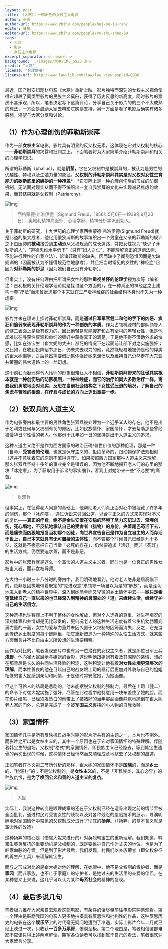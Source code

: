 ```yaml
---
layout: post
title: 《大寒》：一部出色的女权主义电影
author: 子贞
author-url: https://www.zhihu.com/people/hei-se-ju-ren/
editor: 陆贽
editor-url: https://www.zhihu.com/people/ru-shi-shuo-59
tags:
  - 大寒
  - 影评
  - 女性主义电影
excerpt_separator: <!--more-->
background: ../images/大寒/IMG_5923.JPG
credit: "大寒"
license: "合理使用"
license-url: http://www.law-lib.com/law/law_view.asp?id=6938
---
```


最近，国产慰安妇题材电影《大寒》重新上映。影片独特而深刻的女权主义视角使得它超越了同类型影片的民族主义窠臼，获得了历史反思的新高度，同时影片的票房不甚乐观，所以，笔者决定写下这篇评论，分享自己关于影片的的三个不太成熟的想法，一方面是鼓励大家去电影院购票支持，另一方面是看了电影后确实有诸多感想，渴望与大家分享和讨论。

<!--more-->



## （1）作为心理创伤的菲勒斯崇拜



作为一部**女权主义**电影，影片具有明显的反父权元素，这体现在它对父权制的核心——**菲勒斯崇拜**的揭露和批判之上。下面笔者将为大家简单介绍菲勒斯崇拜和相关的心理学知识。



所谓的菲勒斯（phallus），就是**阴茎**，它在父权制中是被崇拜的，被认为是男性的优越性、特权以及生殖力量的象征。**父权制的菲勒斯崇拜其实是对父权对女性生育能力的歇斯底里的嫉妒的一种掩盖***，*它实际上是一种心理创伤后的形成的防御机制，无法面对现实从而不得不编织出一套自我崇拜的文化来实现减轻焦虑的效果，而其结果就是父权制（Patriarchy）。



<img class="img-fluid" src="../images/大寒/u=3938698212,885961035&fm=26&gp=0.jpg" alt="img">



> 西格蒙德·弗洛伊德（Sigmund Freud，1856年5月6日—1939年9月23日），奥地利精神病医师、心理学家、精神分析学派创始人。



关于菲勒斯的研究，十九世纪的心理学家西格蒙德·弗洛伊德(Sigmund Freud)就是此道的集大成者，他化用俄狄浦斯的故事编织出一个男童在父亲的菲勒斯的规训之下由压抑的**被动**接受到**主动**遵从父权规范的成长道路，并把女性视为“缺少了菲勒斯的人”，“道德思维水平低下”（只有“妇人之仁”，不能理解真正的道德法则、不能进行理性的自我立法），诉诸菲勒斯的缺失，因而缺少了阉割恐惧因而是欠缺规训的（因而被认为不懂得规范性地思考），并且把当时常见的女性的“神经症”归因为**对菲勒斯的妒忌**（因为她们自己没有菲勒斯）。



但事实上，没有任何理由把所谓把女性的那种**重视关怀的伦理学**视为次等（编者注：吉利根的关怀伦理学理论就是探讨这个方面的），在一种真正的神经症之上建构一套“疗法”而未曾反思那个本来就在生产着神经症的社会结构本身也不失为一种虚妄。



<img class="img-fluid" src="../images/大寒/IMG_5926.jpg" alt="img">



影片并未在理论上探讨菲勒斯崇拜，而是**通过日军军官健二和他的手下的凶恶、疯狂和脆弱来表现菲勒斯崇拜的作为一种创伤的本质**。作为占领桃源村的部队领导人的健二表面上是极有权力的，因此他轻易就能搜罗和占有全村的年轻女性，但是他却难以在寻获性资源和单纯的强奸中获得真正的满足，于是他不得不借助外求的快感，比如在张宝生（崔大妮的丈夫）濒死的情况下在起面前让部下对之实施强奸；又比如，在收到投降诏书那日，仍未失去权力的他，竟然能轻易地被仍是他的俘虏的崔大妮侮辱，之后竟然需要借助集体强奸她来泄愤以及维持自己仍然走在大东亚共荣圈的伟大道路上的一丝幻想。



这个疯狂而脆弱得令人怜悯的形象很难让人不相信，**菲勒斯崇拜带来的狂傲其实根本就是一种创伤后的防御机制，一种神经症，而它的治疗如同大多数治疗一样，需要我们勇敢地面对现实，反思在当前社会结构之下女性受压迫的境况，了解自己的焦虑与苦难的根源，在疗愈与成长的方向上迈出重要一步。**





## （2）张双兵的人道主义



作为电影旁白和最主要的男性角色张双兵被处理为一个近乎**义人**的存在，他不是出于名利或任何与父权制有关的原因，比如民族情怀、家国情怀，才去帮助那些曾经被侵华日军性侵的老人。他那份十几年如一日的坚持是出于人道主义的追求。



这种人道主义绝不是作为西方国家的政治正确/普世价值的那种伦理，那是一种（自命）**受害者的伦理**，也就是保守主义的、拒绝革命的，跟动物保护法规相似（这并不意味着它的原则不值得遵守）。如果按照西方国家那种人道主义来理解，那么张双兵坚持十多年的事业完全是错误的，因为他不断地揭开老人们的心里的那块「冰疙瘩」，为了获取用于诉讼的事实细节，客观上对她带来一些“不必要”的痛苦。



<img class="img-fluid" src="../images/大寒/IMG_5923.jpg" alt="img">

> 张双兵



但事实上，在征得老人同意的基础上，他帮助老人们真正面对心中被埋藏了许多年的创伤，那个「冰疙瘩」，通过诉讼来讨回公道，以合乎正义的方式来实现对不义的复仇——**真正的疗愈，绝不是余生安置在安稳的环境了尽力忘记过去、深埋创伤，死心塌地，不反抗地承认自己的受害者（猎物）的身份，夹着尾巴苟活下去，而是痛快而凶狠地报复当初那个凶徒，向世界宣告自己是作为自立自主的人而存活于世上，自己本来就具有无可置疑的主体性**，而不管那个时候自己已经是九十多岁，这就是不愿意把自己当做「必死的存在」，仍然要追求「活好」而非「死好」的生活方式，仍然要追求善，而不是非恶。



影片中的张双兵就是这么一个革命的人道主义主义者，同时也是一位真正的男性女权主义者，而非女权导师。



在大约一小时三十八分时的旁白中，我们明确地看到，他对老人绝非是居高临下的，绝非是固执地带着既定的“先进观念”来领导一场自以为是的“解放”，而是深切地进入到老人的精神世界中，深入到她简单而又卑微的乡土情怀中去——**她只是希望延续自己一直以来的也已经深入到精神的最深处的「道」来继续生活，继续守护自己的生活信念。**



这种选择也许客观上不利于整体的女性解放，但对个人选择的尊重、对生存境况的深刻体察和共情却是无比珍贵的，更何况老人的这种生活态度有着它生机勃勃而充满力量的一面，女性的爱与力量并未因久置于父权制的囚笼而消失，反之，它充溢到传统乡土制度的每个缝隙里，把它重新塑造为一种特殊的女性生活方式，就某些方面而言并不比自由主义所设想的生活要糟糕。



而作为对比的，笔者发现影片中也有另一位潜在的女权主义者，就是那位日军士兵**浅野**。他向崔大妮展示与姐姐的合影，这说明他跟姐姐有着及其深厚的亲情，想必在那背后是长久的共同生活经验的积淀，这种积淀让他有着**对女性处境更深层次的理解**，而本性善良的他在目睹自己的战友跟上司的暴行后更加对外貌与自己的姐姐相像的崔大妮感到亲切和同情，于是便时常安慰她，为她画像。



但这个可怜人的结局是悲剧的，他未能摆脱父权制的强制力，最后在上司（健二）的命令下对崔大妮实施了强奸，尽管在此过程中他特意用一块布盖住了她的脸。而在影片结尾，已经须发皆白的他带上了装裱好的当年那副画像静默地跪倒在崔大妮老人家的门外，总算是完成了一个被**军国主义**裹挟的小人物的自我救赎。



## （3）家国情怀



家国情怀几乎是所有反映抗日战争时期的影片所共有的主题之一，本片也不例外。而影片之所以是女权主义的，其中一个原因也在于它对家国情怀的特殊理解。伴随着韩宝生的退场，父权制"格式"的家国情怀，即民族主义已经隐去，等到韩宝生遗骨的再次出现的时候，这种情怀已经悄然而又顺理成章地褪去了父权制的痕迹。



正如笔者在本文第二节所分析的那样，崔大妮的家国情怀不是**国族**的，而是**乡土**的、“桃源村”的；不是父权制的，是**女性主义**的，不是「非我族类，其心必异」的种族仇恨，是**为了唤回公义和善的人道主义的复仇**。



<img class="img-fluid" src="../images/大寒/IMG_5925.jpg" alt="img">

> 大妮





实际上，我说这种转变是顺理成章的还在于父权制已经在遗骨出现之前的情节里被全面批判。通过村民对受害女性的歧视以及对各种残忍的堕胎技术的展示，导演明确地对家国情怀中常见的父权制成分进行了彻底的**扬弃**。（「扬弃」的基本含义就是革命性的改造）



这种扬弃的核心是（借崔大妮来进行的）对英烈韩宝生的重新理解。我们知道，韩宝生英勇反抗的重要动机是父权制的，既是要维护自己作为丈夫的地位，也是为了韩家血脉的存续。但是到了影片最后，我们发现，村民们以乡族荣誉（即父权象征的再生产工具）来理解韩宝生。



而与之形成对比的是崔大妮对他的理解，在她眼中，他不是父权制的维护者，而是**家园**（而非家族，也不止于家庭）的守护者，是她过去的生活里的亲爱的伴侣。在某种意义上来说，这几乎可以认为某种**母系社会**的精神的复现。



## （4）最后多说几句



笔者极力推荐大家亲自去观看这部电影，有条件的话尽量前往电影院购票观看。第一个理由是鼓励我国的电影人更多地拍摄具有反思性和批判性的作品，这种反思历史的电影在这个**娱乐至上**的时代毫无疑问地遭到了冷遇，实际上影片今年二月就已经上映过一次，只收获**一百多万票房**，惨淡至极。第二个理由是，笔者相信这部电影不应该只得上述两点解读，期望各位读者可以找到属于自己的看法，笔者很欢迎大家留言分享。